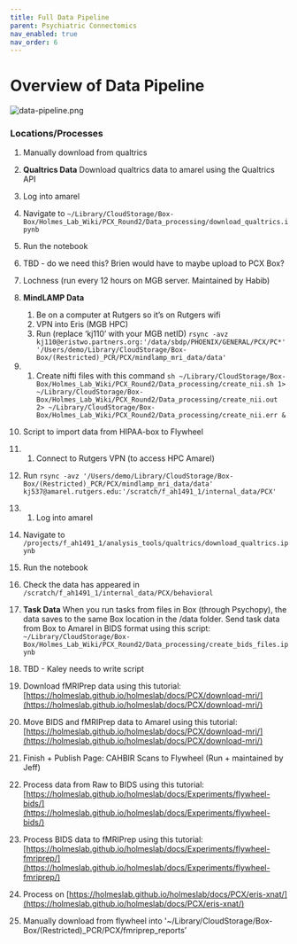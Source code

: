 ```yaml
---
title: Full Data Pipeline
parent: Psychiatric Connectomics
nav_enabled: true
nav_order: 6
---
```


# Overview of Data Pipeline

![data-pipeline.png](Overview%20of%20Data%20Pipeline%2025ecf00eb93680c09f1ac3f54ed16e75/data-pipeline.png)

### Locations/Processes

1. Manually download from qualtrics
2. **Qualtrics Data**
Download qualtrics data to amarel using the Qualtrics API
1. Log into amarel
2. Navigate to `~/Library/CloudStorage/Box-Box/Holmes_Lab_Wiki/PCX_Round2/Data_processing/download_qualtrics.ipynb`
3. Run the notebook
3. TBD - do we need this? Brien would have to maybe upload to PCX Box?
4. Lochness (run every 12 hours on MGB server. Maintained by Habib)
5. **MindLAMP Data**
    
    1. Be on a computer at Rutgers so it’s on Rutgers wifi
    2. VPN into Eris (MGB HPC)
    3. Run (replace ‘kj110’ with your MGB netID)
    `rsync -avz kj110@eristwo.partners.org:'/data/sbdp/PHOENIX/GENERAL/PCX/PC*' '/Users/demo/Library/CloudStorage/Box-Box/(Restricted)_PCR/PCX/mindlamp_mri_data/data'`
    
6. 1. Create nifti files with this command
`sh ~/Library/CloudStorage/Box-Box/Holmes_Lab_Wiki/PCX_Round2/Data_processing/create_nii.sh 1> ~/Library/CloudStorage/Box-Box/Holmes_Lab_Wiki/PCX_Round2/Data_processing/create_nii.out 2> ~/Library/CloudStorage/Box-Box/Holmes_Lab_Wiki/PCX_Round2/Data_processing/create_nii.err &`

2. Script to import data from HIPAA-box to Flywheel
7. 1. Connect to Rutgers VPN (to access HPC Amarel)
2. Run
`rsync -avz '/Users/demo/Library/CloudStorage/Box-Box/(Restricted)_PCR/PCX/mindlamp_mri_data/data' kj537@amarel.rutgers.edu:'/scratch/f_ah1491_1/internal_data/PCX'`
8. 1. Log into amarel
2. Navigate to `/projects/f_ah1491_1/analysis_tools/qualtrics/download_qualtrics.ipynb`
3. Run the notebook
4. Check the data has appeared in `/scratch/f_ah1491_1/internal_data/PCX/behavioral`
9. **Task Data**
When you run tasks from files in Box (through Psychopy), the data saves to the same Box location in the /data folder. 
Send task data from Box to Amarel in BIDS format using this script: `~/Library/CloudStorage/Box-Box/Holmes_Lab_Wiki/PCX_Round2/Data_processing/create_bids_files.ipynb`
10. TBD - Kaley needs to write script
11. Download fMRIPrep data using this tutorial:
[https://holmeslab.github.io/holmeslab/docs/PCX/download-mri/](https://holmeslab.github.io/holmeslab/docs/PCX/download-mri/)
12. Move BIDS and fMRIPrep data to Amarel using this tutorial:
[https://holmeslab.github.io/holmeslab/docs/PCX/download-mri/](https://holmeslab.github.io/holmeslab/docs/PCX/download-mri/)
13. Finish + Publish Page: CAHBIR Scans to Flywheel (Run + maintained by Jeff)
14. Process data from Raw to BIDS using this tutorial:
[https://holmeslab.github.io/holmeslab/docs/Experiments/flywheel-bids/](https://holmeslab.github.io/holmeslab/docs/Experiments/flywheel-bids/)
15. Process BIDS data to fMRIPrep using this tutorial: [https://holmeslab.github.io/holmeslab/docs/Experiments/flywheel-fmriprep/](https://holmeslab.github.io/holmeslab/docs/Experiments/flywheel-fmriprep/)
16. Process on [https://holmeslab.github.io/holmeslab/docs/PCX/eris-xnat/](https://holmeslab.github.io/holmeslab/docs/PCX/eris-xnat/) 
17. Manually download from flywheel into '~/Library/CloudStorage/Box-Box/(Restricted)_PCR/PCX/fmriprep_reports’